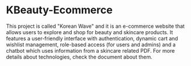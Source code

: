 # KBeauty-Ecommerce
This project is called "Korean Wave" and it is an e-commerce website that allows users to explore and shop for beauty and skincare products. 
It features a user-friendly interface with authentication, dynamic cart and wishlist management, role-based access (for users and admins) and a chatbot which uses information from a skincare related PDF. 
For more details about technologies, check the document about them.
